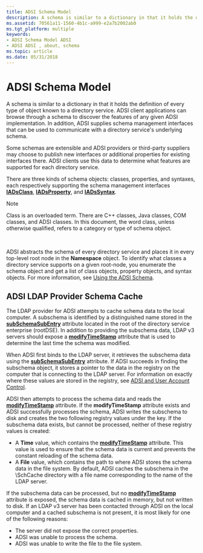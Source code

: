 ```yaml
---
title: ADSI Schema Model
description: A schema is similar to a dictionary in that it holds the definition of every type of object known to a directory service.
ms.assetid: 70561a11-1560-4b1c-a999-e2a7b2002ab0
ms.tgt_platform: multiple
keywords:
- ADSI Schema Model ADSI
- ADSI ADSI , about, schema
ms.topic: article
ms.date: 05/31/2018
---
```


# ADSI Schema Model

A schema is similar to a dictionary in that it holds the definition of every type of object known to a directory service. ADSI client applications can browse through a schema to discover the features of any given ADSI implementation. In addition, ADSI supplies schema management interfaces that can be used to communicate with a directory service's underlying schema.

Some schemas are extensible and ADSI providers or third-party suppliers may choose to publish new interfaces or additional properties for existing interfaces there. ADSI clients use this data to determine what features are supported for each directory service.

There are three kinds of schema objects: classes, properties, and syntaxes, each respectively supporting the schema management interfaces [**IADsClass**](/windows/desktop/api/Iads/nn-iads-iadsclass), [**IADsProperty**](/windows/desktop/api/Iads/nn-iads-iadsproperty), and [**IADsSyntax**](/windows/desktop/api/Iads/nn-iads-iadssyntax).

> [!Note]  
> Class is an overloaded term. There are C++ classes, Java classes, COM classes, and ADSI classes. In this document, the word class, unless otherwise qualified, refers to a category or type of schema object.

 

ADSI abstracts the schema of every directory service and places it in every top-level root node in the **Namespace** object. To identify what classes a directory service supports on a given root-node, you enumerate the schema object and get a list of class objects, property objects, and syntax objects. For more information, see [Using the ADSI Schema](using-the-adsi-schema.md).

## ADSI LDAP Provider Schema Cache

The LDAP provider for ADSI attempts to cache schema data to the local computer. A subschema is identified by a distinguished name stored in the [**subSchemaSubEntry**](https://docs.microsoft.com/windows/desktop/ADSchema/a-subschemasubentry) attribute located in the root of the directory service enterprise (rootDSE). In addition to providing the subschema data, LDAP v3 servers should expose a [**modifyTimeStamp**](https://docs.microsoft.com/windows/desktop/ADSchema/a-modifytimestamp) attribute that is used to determine the last time the schema was modified.

When ADSI first binds to the LDAP server, it retrieves the subschema data using the [**subSchemaSubEntry**](https://docs.microsoft.com/windows/desktop/ADSchema/a-subschemasubentry) attribute. If ADSI succeeds in finding the subschema object, it stores a pointer to the data in the registry on the computer that is connecting to the LDAP server. For information on exactly where these values are stored in the registry, see [ADSI and User Account Control](adsi-and-uac.md).

ADSI then attempts to process the schema data and reads the [**modifyTimeStamp**](https://docs.microsoft.com/windows/desktop/ADSchema/a-modifytimestamp) attribute. If the **modifyTimeStamp** attribute exists and ADSI successfully processes the schema, ADSI writes the subschema to disk and creates the two following registry values under the key. If the subschema data exists, but cannot be processed, neither of these registry values is created:

-   A **Time** value, which contains the [**modifyTimeStamp**](https://docs.microsoft.com/windows/desktop/ADSchema/a-modifytimestamp) attribute. This value is used to ensure that the schema data is current and prevents the constant reloading of the schema data.
-   A **File** value, which contains the path to where ADSI stores the schema data in the file system. By default, ADSI caches the subschema in the <systemroot>\\SchCache directory with a file name corresponding to the name of the LDAP server.

If the subschema data can be processed, but no [**modifyTimeStamp**](https://docs.microsoft.com/windows/desktop/ADSchema/a-modifytimestamp) attribute is exposed, the schema data is cached in memory, but not written to disk. If an LDAP v3 server has been contacted through ADSI on the local computer and a cached subschema is not present, it is most likely for one of the following reasons:

-   The server did not expose the correct properties.
-   ADSI was unable to process the schema.
-   ADSI was unable to write the file to the file system.

 

 




